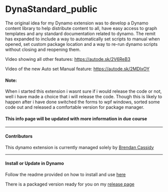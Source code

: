 # DynaStandard_public
The original idea for my Dynamo extension was to develop a Dynamo content library to help distribute content to all, have easy access to graph templates and any standard documentation related to dynamo. The remit has expanded to include a way to automatically set scripts to manual when opened, set custom package location and a way to re-run dynamo scripts without closing and reopening them. 

Video showing all other features: https://autode.sk/2V6ReB3

Video of the new Auto set Manual feature: https://autode.sk/2MDlxOY

#### Note:

When i started this extension i wasnt sure if i would release the code or not, well i have made a choice that i will release the code. Though this is likely to happen after i have done switched the forms to wpf windows, sorted some code out and released a comfortable version for package manager.


#### This info page will be updated with more information in due course 

---
#### Contributors
This dynamo extension is currently managed solely by [Brendan Cassidy](https://github.com/brencass)

---
#### Install or Update in Dynamo  
Follow the readme provided on how to install and use [here](https://github.com/brencass/DynaStandard_public/blob/master/Readme%20guide%20for%20DynaStandard%20Extension%20for%20use%20in%20Dynamo.pdf)

There is a packaged version ready for you on my [release page](https://github.com/brencass/DynaStandard_public/releases) 
